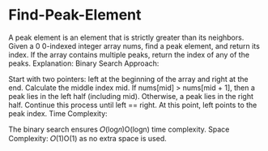 # Find-Peak-Element
A peak element is an element that is strictly greater than its neighbors.  Given a  0 0-indexed integer array nums, find a peak element, and return its index. If the array contains multiple peaks, return the index of any of the peaks.
Explanation:
Binary Search Approach:

Start with two pointers: left at the beginning of the array and right at the end.
Calculate the middle index mid.
If nums[mid] > nums[mid + 1], then a peak lies in the left half (including mid).
Otherwise, a peak lies in the right half.
Continue this process until left == right. At this point, left points to the peak index.
Time Complexity:

The binary search ensures 
𝑂(log𝑛)O(logn) time complexity.
Space Complexity:
𝑂(1)O(1) as no extra space is used.
